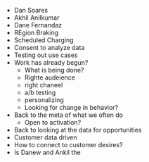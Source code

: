 - Dan Soares
- Akhil Anilkumar
- Dane Fernandaz
- REgion Braking
- Scheduled Charging
- Consent to analyze data
- Testing out use cases
- Work has already begun?
	- What is being done?
	- Righte audeience
	- right chaneel
	- a/b testing
	- personalizing
	- Looking for change in behavior?
- Back to the meta of what we often do
	- Open to activation?
- Back to looking at the data for opportunities
- Customer data driven
- How to connect to customer desires?
- Is Danew and Ankil the